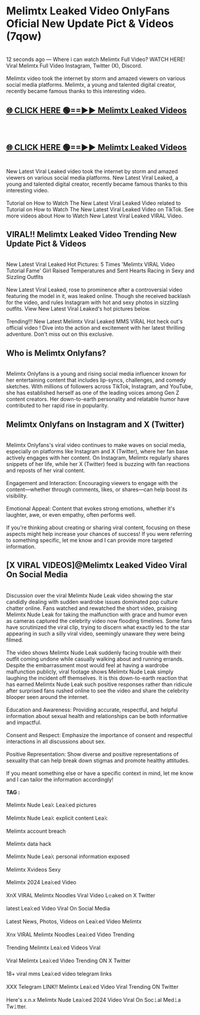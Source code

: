# Melimtx Leaked Video OnlyFans Oficial New Update Pict & Videos (7qow)
<br>
12 seconds ago — Where i can watch Melimtx Full Video? WATCH HERE! Viral Melimtx Full Video Instagram, Twitter (X), Discord.
<br><br>
Melimtx video took the internet by storm and amazed viewers on various social media platforms. Melimtx, a young and talented digital creator, recently became famous thanks to this interesting video.
<br>
<h2><a href="https://play.trustnlinepharmacy.us?title=Melimtx">🌐 CLICK HERE 🟢==►► Melimtx Leaked Videos</a></h2>
<br>
<h2><a href="https://play.trustnlinepharmacy.us?title=Melimtx">🌐 CLICK HERE 🟢==►► Melimtx Leaked Videos</a></h2>
<br>
New Latest Viral Leaked video took the internet by storm and amazed viewers on various social media platforms. New Latest Viral Leaked, a young and talented digital creator, recently became famous thanks to this interesting video.
<br><br>
Tutorial on How to Watch The New Latest Viral Leaked Video related to Tutorial on How to Watch The New Latest Viral Leaked Video on TikTok. See more videos about How to Watch New Latest Viral Leaked VIRAL Video.
<br>
<h2>VIRAL!! Melimtx Leaked Video Trending New Update Pict & Videos</h2>
<br>
New Latest Viral Leaked Hot Pictures: 5 Times 'Melimtx VIRAL Video Tutorial Fame' Girl Raised Temperatures and Sent Hearts Racing in Sexy and Sizzling Outfits
<br><br>
New Latest Viral Leaked, rose to prominence after a controversial video featuring the model in it, was leaked online. Though she received backlash for the video, and rules Instagram with hot and sexy photos in sizzling outfits. View New Latest Viral Leaked's hot pictures below.
<br><br>
Trending!!! New Latest Melimtx Viral Leaked MMS VIRAL Hot heck out's official video ! Dive into the action and excitement with her latest thrilling adventure. Don't miss out on this exclusive.
<br>
<h2>Who is Melimtx Onlyfans?</h2>
<br>
Melimtx Onlyfans is a young and rising social media influencer known for her entertaining content that includes lip-syncs, challenges, and comedy sketches. With millions of followers across TikTok, Instagram, and YouTube, she has established herself as one of the leading voices among Gen Z content creators. Her down-to-earth personality and relatable humor have contributed to her rapid rise in popularity.
<br>
<h2>Melimtx Onlyfans on Instagram and X (Twitter)</h2>
<br>
Melimtx Onlyfans's viral video continues to make waves on social media, especially on platforms like Instagram and X (Twitter), where her fan base actively engages with her content. On Instagram, Melimtx regularly shares snippets of her life, while her X (Twitter) feed is buzzing with fan reactions and reposts of her viral content.
<br><br>
Engagement and Interaction: Encouraging viewers to engage with the content—whether through comments, likes, or shares—can help boost its visibility.
<br><br>
Emotional Appeal: Content that evokes strong emotions, whether it's laughter, awe, or even empathy, often performs well.
<br><br>
If you're thinking about creating or sharing viral content, focusing on these aspects might help increase your chances of success! If you were referring to something specific, let me know and I can provide more targeted information.
<br>
<h2>[X VIRAL VIDEOS]@Melimtx Leaked Video Viral On Social Media</h2>
<br>
Discussion over the viral Melimtx Nude Leak video showing the star candidly dealing with sudden wardrobe issues dominated pop culture chatter online. Fans watched and rewatched the short video, praising Melimtx Nude Leak for taking the malfunction with grace and humor even as cameras captured the celebrity video now flooding timelines. Some fans have scrutinized the viral clip, trying to discern what exactly led to the star appearing in such a silly viral video, seemingly unaware they were being filmed.
<br><br>
The video shows Melimtx Nude Leak suddenly facing trouble with their outfit coming undone while casually walking about and running errands. Despite the embarrassment most would feel at having a wardrobe malfunction publicly, viral footage shows Melimtx Nude Leak simply laughing the incident off themselves. It is this down-to-earth reaction that has earned Melimtx Nude Leak such positive responses rather than ridicule after surprised fans rushed online to see the video and share the celebrity blooper seen around the internet.
<br><br>
Education and Awareness: Providing accurate, respectful, and helpful information about sexual health and relationships can be both informative and impactful.
<br><br>
Consent and Respect: Emphasize the importance of consent and respectful interactions in all discussions about sex.
<br><br>
Positive Representation: Show diverse and positive representations of sexuality that can help break down stigmas and promote healthy attitudes.
<br><br>
If you meant something else or have a specific context in mind, let me know and I can tailor the information accordingly!
<br><br>
<strong>TAG :</strong>
<br><br>
Melimtx Nude Lea𝚔 Lea𝚔ed pictures
<br><br>
Melimtx Nude Lea𝚔 explicit content Lea𝚔
<br><br>
Melimtx account breach
<br><br>
Melimtx data hack
<br><br>
Melimtx Nude Lea𝚔 personal information exposed
<br><br>
Melimtx Xvideos Sexy
<br><br>
Melimtx 2024 Lea𝚔ed Video
<br><br>
XnX VIRAL Melimtx Noodles Viral Video L𝚎aked on X Twitter
<br><br>
latest Lea𝚔ed Video Viral On Social Media
<br><br>
Latest News, Photos, Videos on Lea𝚔ed Video Melimtx
<br><br>
Xnx VIRAL Melimtx Noodles Lea𝚔ed Video Trending
<br><br>
Trending Melimtx Lea𝚔ed Videos Viral
<br><br>
Viral Melimtx Lea𝚔ed Video Trending ON X Twitter
<br><br>
18+ viral mms Lea𝚔ed video telegram links
<br><br>
XXX Telegram LINK!! Melimtx Lea𝚔ed Video Viral Trending ON Twitter
<br><br>
Here's x.n.x Melimtx Nude Lea𝚔ed 2024 Video Viral On Soc𝚒al Med𝚒a Tw𝚒tter.